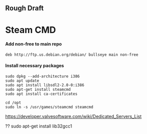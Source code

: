 ## Rough Draft
# Steam CMD


#### Add non-free to main repo
```shell
deb http://ftp.us.debian.org/debian/ bullseye main non-free
```

#### Install necessary packages
```shell
sudo dpkg --add-architecture i386
sudo apt update
sudo apt install libsdl2-2.0-0:i386
sudo apt-get install steamcmd
sudo apt install ca-certificates

cd /opt
sudo ln -s /usr/games/steamcmd steamcmd
```
https://developer.valvesoftware.com/wiki/Dedicated_Servers_List

?? sudo apt-get install lib32gcc1


